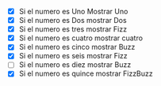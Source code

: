 - [x] Si el numero es Uno Mostrar Uno
- [x] Si el numero es Dos mostrar Dos
- [x] Si el numero es tres mostrar Fizz
- [x] Si el numero es cuatro mostrar cuatro
- [x] Si el numero es cinco mostrar Buzz
- [x] Si el numero es seis mostrar Fizz
- [ ] Si el numero es diez mostrar Buzz
- [x] Si el numero es quince mostrar FizzBuzz
